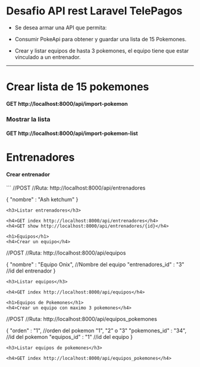 <h1>Desafio API rest Laravel TelePagos</h1>
    
- Se desea armar una API que permita:

- Consumir PokeApi para obtener y guardar una lista de 15 Pokemones. 

- Crear y listar equipos de hasta 3 pokemones, el equipo tiene que estar vinculado a un entrenador.


------------

<h1>Crear lista de 15 pokemones</h1>
<h4>GET http://localhost:8000/api/import-pokemon</h4> 
<h3>Mostrar la lista</h3>
<h4>GET http://localhost:8000/api/import-pokemon-list</h4> 

<h1>Entrenadores</h1>
<h4>Crear entrenador</h4>
```
//POST
//Ruta: http://localhost:8000/api/entrenadores

{
 "nombre" : "Ash ketchum"
}

```
<h3>Listar entrenadores</h3>

<h4>GET index http://localhost:8000/api/entrenadores</h4>
<h4>GET show http://localhost:8000/api/entrenadores/{id}</h4>

<h1>Equipos</h1>
<h4>Crear un equipo</h4>
```
//POST
//Ruta: http://localhost:8000/api/equipos

{
 "nombre" : "Equipo Onix", //Nombre del equipo
 "entrenadores_id" : "3" //id del entrenador
}

```
<h3>Listar equipos</h3>

<h4>GET index http://localhost:8000/api/equipos</h4>

<h1>Equipos de Pokemones</h1>
<h4>Crear un equipo con maximo 3 pokemones</h4>
```
//POST
//Ruta: http://localhost:8000/api/equipos_pokemones

{
 "orden" : "1", //orden del pokemon "1", "2" o "3"
 "pokemones_id" : "34", //id del pokemon
 "equipos_id" : "1" //id del equipo
}

```
<h3>Listar equipos de pokemones</h3>

<h4>GET index http://localhost:8000/api/equipos_pokemones</h4>

